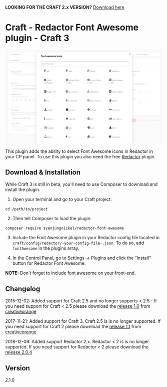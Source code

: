 **LOOKING FOR THE CRAFT 2.x VERSION?** [Download here](https://github.com/creativeorange/Craft-redactor-font-awesome/archive/1.1.zip)


# Craft - Redactor Font Awesome plugin - Craft 3

![Image of Craft Redactor Font Awesome](./coFontAwesomePreview.jpg)

This plugin adds the ability to select Font Awesome icons in Redactor in your CP panel. To use this plugin you also need the free [Redactor](https://github.com/craftcms/redactor) plugin. 

## Download & Installation

While Craft 3 is still in beta, you'll need to use Composer to download and install the plugin.

1. Open your terminal and go to your Craft project:

```
cd /path/to/project
```

2. Then tell Composer to load the plugin:

```
composer require svenjungnickel/redactor-font-awesome
```

3. Include the Font Awesome plugin in your Redactor config file located in `craft/config/redactor/-your-config-file-.json`. To do so, add `fontAwesome` in the plugins array.

4. In the Control Panel, go to Settings → Plugins and click the “Install” button for Redactor Font Awesome.

**NOTE:** Don't forget to include font awesome on your front-end. 


## Changelog

2015-12-02: Added support for Craft 2.5 and no longer supports < 2.5 - If you need support for Craft < 2.5 please download the [release 1.0](https://github.com/creativeorange/Craft-redactor-font-awesome/archive/1.0.zip) from [creativeorange](https://github.com/creativeorange/Craft-redactor-font-awesome)

2017-11-21: Added support for Craft 3. Craft 2.5 is is no longer supported. If you need support for Craft 2 please download the [release 1.1](https://github.com/creativeorange/Craft-redactor-font-awesome/archive/1.1.zip) from [creativeorange](https://github.com/creativeorange/Craft-redactor-font-awesome)

2018-12-09: Added support Redactor 2.x. Redactor < 2 is is no longer supported. If you need support for Redactor < 2 please download the [release 2.0.4](https://github.com/svenjungnickel/Craft-redactor-font-awesome/archive/2.0.4.zip)

## Version

2.1.0
